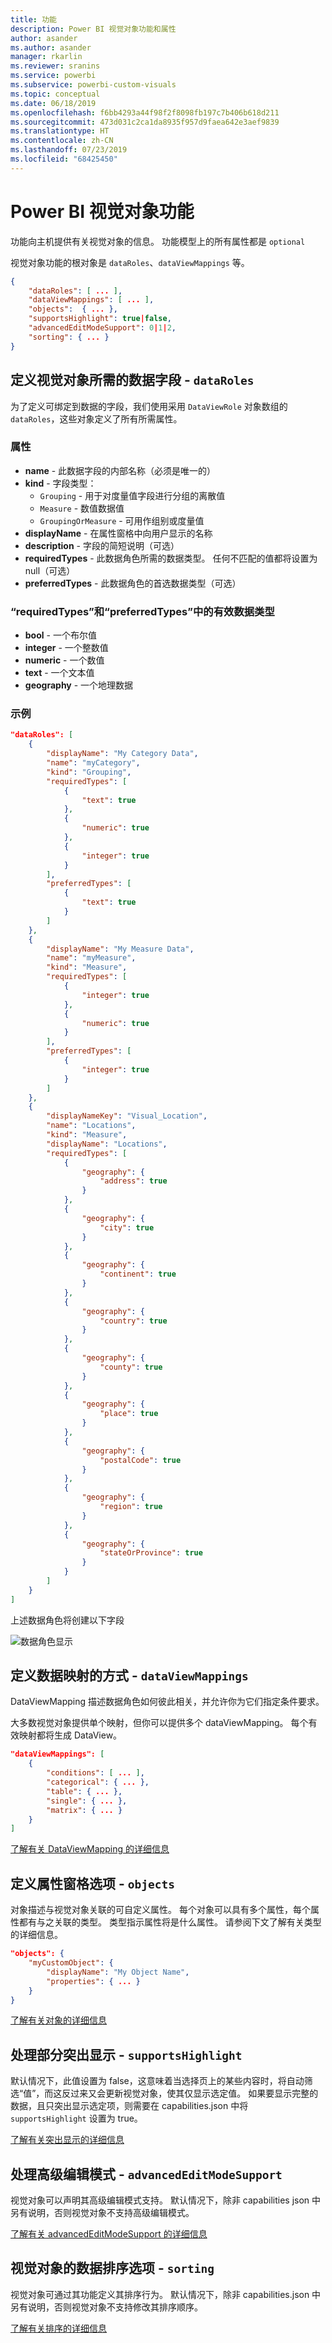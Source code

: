 ```yaml
---
title: 功能
description: Power BI 视觉对象功能和属性
author: asander
ms.author: asander
manager: rkarlin
ms.reviewer: sranins
ms.service: powerbi
ms.subservice: powerbi-custom-visuals
ms.topic: conceptual
ms.date: 06/18/2019
ms.openlocfilehash: f6bb4293a44f98f2f8098fb197c7b406b618d211
ms.sourcegitcommit: 473d031c2ca1da8935f957d9faea642e3aef9839
ms.translationtype: HT
ms.contentlocale: zh-CN
ms.lasthandoff: 07/23/2019
ms.locfileid: "68425450"
---
```

# <a name="power-bi-visual-capabilities"></a>Power BI 视觉对象功能

功能向主机提供有关视觉对象的信息。 功能模型上的所有属性都是 `optional`

视觉对象功能的根对象是 `dataRoles`、`dataViewMappings` 等。

```json
{
    "dataRoles": [ ... ],
    "dataViewMappings": [ ... ],
    "objects":  { ... },
    "supportsHighlight": true|false,
    "advancedEditModeSupport": 0|1|2,
    "sorting": { ... }
}

```

## <a name="define-the-data-fields-your-visual-expects---dataroles"></a>定义视觉对象所需的数据字段 - `dataRoles`

为了定义可绑定到数据的字段，我们使用采用 `DataViewRole` 对象数组的 `dataRoles`，这些对象定义了所有所需属性。

### <a name="properties"></a>属性

* **name** - 此数据字段的内部名称（必须是唯一的）
* **kind** - 字段类型：
    * `Grouping` - 用于对度量值字段进行分组的离散值
    * `Measure` - 数值数据值
    * `GroupingOrMeasure` - 可用作组别或度量值
* **displayName** - 在属性窗格中向用户显示的名称
* **description** - 字段的简短说明（可选）
* **requiredTypes** - 此数据角色所需的数据类型。 任何不匹配的值都将设置为 null（可选）
* **preferredTypes** - 此数据角色的首选数据类型（可选）

### <a name="valid-data-types-in-requiredtypes-and-preferredtypes"></a>“requiredTypes”和“preferredTypes”中的有效数据类型

* **bool** - 一个布尔值
* **integer** - 一个整数值
* **numeric** - 一个数值
* **text** - 一个文本值
* **geography** - 一个地理数据

### <a name="example"></a>示例

```json
"dataRoles": [
    {
        "displayName": "My Category Data",
        "name": "myCategory",
        "kind": "Grouping",
        "requiredTypes": [
            {
                "text": true
            },
            {
                "numeric": true
            },
            {
                "integer": true
            }
        ],
        "preferredTypes": [
            {
                "text": true
            }
        ]
    },
    {
        "displayName": "My Measure Data",
        "name": "myMeasure",
        "kind": "Measure",
        "requiredTypes": [
            {
                "integer": true
            },
            {
                "numeric": true
            }
        ],
        "preferredTypes": [
            {
                "integer": true
            }
        ]
    },
    {
        "displayNameKey": "Visual_Location",
        "name": "Locations",
        "kind": "Measure",
        "displayName": "Locations",
        "requiredTypes": [
            {
                "geography": {
                    "address": true
                }
            },
            {
                "geography": {
                    "city": true
                }
            },
            {
                "geography": {
                    "continent": true
                }
            },
            {
                "geography": {
                    "country": true
                }
            },
            {
                "geography": {
                    "county": true
                }
            },
            {
                "geography": {
                    "place": true
                }
            },
            {
                "geography": {
                    "postalCode": true
                }
            },
            {
                "geography": {
                    "region": true
                }
            },
            {
                "geography": {
                    "stateOrProvince": true
                }
            }
        ]
    }
]
```

上述数据角色将创建以下字段

![数据角色显示](./media/data-role-display.png)

## <a name="define-how-you-want-the-data-mapped---dataviewmappings"></a>定义数据映射的方式 - `dataViewMappings`

DataViewMapping 描述数据角色如何彼此相关，并允许你为它们指定条件要求。

大多数视觉对象提供单个映射，但你可以提供多个 dataViewMapping。 每个有效映射都将生成 DataView。 

```json
"dataViewMappings": [
    {
        "conditions": [ ... ],
        "categorical": { ... },
        "table": { ... },
        "single": { ... },
        "matrix": { ... }
    }
]
```

[了解有关 DataViewMapping 的详细信息](dataview-mappings.md)

## <a name="define-property-pane-options---objects"></a>定义属性窗格选项 - `objects`

对象描述与视觉对象关联的可自定义属性。
每个对象可以具有多个属性，每个属性都有与之关联的类型。
类型指示属性将是什么属性。 请参阅下文了解有关类型的详细信息。

```json
"objects": {
    "myCustomObject": {
        "displayName": "My Object Name",
        "properties": { ... }
    }
}
```

[了解有关对象的详细信息](objects-properties.md)

## <a name="handle-partial-highlighting---supportshighlight"></a>处理部分突出显示 - `supportsHighlight`

默认情况下，此值设置为 false，这意味着当选择页上的某些内容时，将自动筛选“值”，而这反过来又会更新视觉对象，使其仅显示选定值。 如果要显示完整的数据，且只突出显示选定项，则需要在 capabilities.json 中将 `supportsHighlight` 设置为 true。

[了解有关突出显示的详细信息](highlight.md)

## <a name="handle-advanced-edit-mode---advancededitmodesupport"></a>处理高级编辑模式 - `advancedEditModeSupport`

视觉对象可以声明其高级编辑模式支持。
默认情况下，除非 capabilities json 中另有说明，否则视觉对象不支持高级编辑模式。

[了解有关 advancedEditModeSupport 的详细信息](advanced-edit-mode.md)

## <a name="data-sorting-options-for-visual---sorting"></a>视觉对象的数据排序选项 - `sorting`

视觉对象可通过其功能定义其排序行为。
默认情况下，除非 capabilities.json 中另有说明，否则视觉对象不支持修改其排序顺序。

[了解有关排序的详细信息](sort-options.md)

